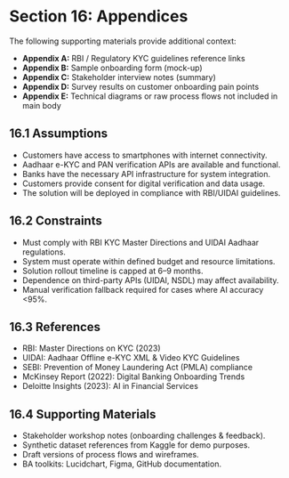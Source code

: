 # Section 16: Appendices

The following supporting materials provide additional context:

- **Appendix A:** RBI / Regulatory KYC guidelines reference links  
- **Appendix B:** Sample onboarding form (mock-up)  
- **Appendix C:** Stakeholder interview notes (summary)  
- **Appendix D:** Survey results on customer onboarding pain points  
- **Appendix E:** Technical diagrams or raw process flows not included in main body  


## 16.1 Assumptions
- Customers have access to smartphones with internet connectivity.
- Aadhaar e-KYC and PAN verification APIs are available and functional.
- Banks have the necessary API infrastructure for system integration.
- Customers provide consent for digital verification and data usage.
- The solution will be deployed in compliance with RBI/UIDAI guidelines.

## 16.2 Constraints
- Must comply with RBI KYC Master Directions and UIDAI Aadhaar regulations.
- System must operate within defined budget and resource limitations.
- Solution rollout timeline is capped at 6–9 months.
- Dependence on third-party APIs (UIDAI, NSDL) may affect availability.
- Manual verification fallback required for cases where AI accuracy <95%.

## 16.3 References
- RBI: Master Directions on KYC (2023)
- UIDAI: Aadhaar Offline e-KYC XML & Video KYC Guidelines
- SEBI: Prevention of Money Laundering Act (PMLA) compliance
- McKinsey Report (2022): Digital Banking Onboarding Trends
- Deloitte Insights (2023): AI in Financial Services

## 16.4 Supporting Materials
- Stakeholder workshop notes (onboarding challenges & feedback).
- Synthetic dataset references from Kaggle for demo purposes.
- Draft versions of process flows and wireframes.
- BA toolkits: Lucidchart, Figma, GitHub documentation.
